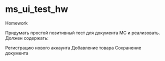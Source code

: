 # ms_ui_test_hw
Homework

Придумать простой позитивный тест для документа МС и реализовать. Должен содержать:

Регистрацию нового аккаунта
Добавление товара
Сохранение документа
 

